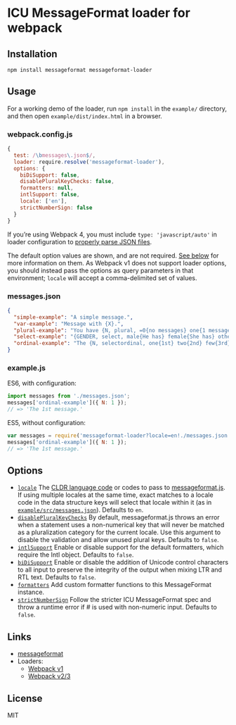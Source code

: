 # ICU MessageFormat loader for webpack

## Installation

```
npm install messageformat messageformat-loader
```

## Usage

For a working demo of the loader, run `npm install` in the `example/` directory, and then open `example/dist/index.html` in a browser.

### webpack.config.js

```js
{
  test: /\bmessages\.json$/,
  loader: require.resolve('messageformat-loader'),
  options: {
    biDiSupport: false,
    disablePluralKeyChecks: false,
    formatters: null,
    intlSupport: false,
    locale: ['en'],
    strictNumberSign: false
  }
}
```

If you’re using Webpack 4, you must include `type: 'javascript/auto'` in loader configuration to [properly parse JSON files](https://webpack.js.org/configuration/module/#rule-type).

The default option values are shown, and are not required. [See below](#options) for more information on them. As Webpack v1 does not support loader options, you should instead pass the options as query parameters in that environment; `locale` will accept a comma-delimited set of values.

### messages.json

```json
{
  "simple-example": "A simple message.",
  "var-example": "Message with {X}.",
  "plural-example": "You have {N, plural, =0{no messages} one{1 message} other{# messages}}.",
  "select-example": "{GENDER, select, male{He has} female{She has} other{They have}} sent you a message.",
  "ordinal-example": "The {N, selectordinal, one{1st} two{2nd} few{3rd} other{#th}} message."
}
```

### example.js

ES6, with configuration:

```js
import messages from './messages.json';
messages['ordinal-example']({ N: 1 });
// => 'The 1st message.'
```

ES5, without configuration:

```js
var messages = require('messageformat-loader?locale=en!./messages.json');
messages['ordinal-example']({ N: 1 });
// => 'The 1st message.'
```

## Options

- [`locale`](https://messageformat.github.io/messageformat.js/doc/MessageFormat.html#MessageFormat) The [CLDR language code](http://www.unicode.org/cldr/charts/29/supplemental/language_territory_information.html) or codes to pass to [messageformat.js](https://messageformat.github.io/messageformat.js/doc/MessageFormat.html). If using multiple locales at the same time, exact matches to a locale code in the data structure keys will select that locale within it (as in [`example/src/messages.json`](example/src/messages.json)). Defaults to `en`.
- [`disablePluralKeyChecks`](https://messageformat.github.io/messageformat.js/doc/MessageFormat.html#disablePluralKeyChecks) By default, messageformat.js throws an error when a statement uses a non-numerical key that will never be matched as a pluralization category for the current locale. Use this argument to disable the validation and allow unused plural keys. Defaults to `false`.
- [`intlSupport`](https://messageformat.github.io/messageformat.js/doc/MessageFormat.html#setIntlSupport) Enable or disable support for the default formatters, which require the Intl object. Defaults to `false`.
- [`biDiSupport`](https://messageformat.github.io/messageformat.js/doc/MessageFormat.html#setBiDiSupport) Enable or disable the addition of Unicode control characters to all input to preserve the integrity of the output when mixing LTR and RTL text. Defaults to `false`.
- [`formatters`](https://messageformat.github.io/messageformat.js/doc/MessageFormat.html#addFormatters) Add custom formatter functions to this MessageFormat instance.
- [`strictNumberSign`](https://messageformat.github.io/messageformat.js/doc/MessageFormat.html#setStrictNumberSign) Follow the stricter ICU MessageFormat spec and throw a runtime error if # is used with non-numeric input. Defaults to `false`.

## Links

- [messageformat](https://messageformat.github.io/)
- Loaders:
  - [Webpack v1](https://webpack.github.io/docs/using-loaders.html)
  - [Webpack v2/3](https://webpack.js.org/concepts/loaders/)

## License

MIT
